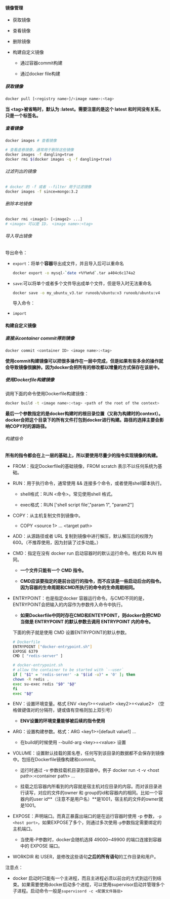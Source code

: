 #### 镜像管理

- 获取镜像

- 查看镜像

- 删除镜像

- 构建自定义镜像
  
  - 通过容器commit构建
  
  - 通过docker file构建

##### 获取镜像

```bash
docker pull [<registry name>]/<image name>:<tag>
```

**当 \<tag\>被省略时，默认为 :latest。需要注意的是这个 latest 和时间没有关系，只是一个标签名。**

##### 查看镜像

```bash
docker images # 查看镜像

# 查看虚悬镜像，通常用于删除这些镜像
docker images -f dangling=true 
docker rmi $(docker images -q -f dangling=true)
```

###### 过滤列出的镜像

```bash
# docker 的 -f 或者 --filter 用于过滤镜像
docker images -f since=mongo:3.2
```

###### 删除本地镜像

```bash
docker rmi <image1> [<image2> ...]
# <image> 可以是 ID， <image name>:<tag>
```

###### 导入导出镜像

导出命令：

- `export`：将单个**容器**导出成文件，并且导入后可以重命名
  
  ```bash
  docker export -o mysql-`date +%Y%m%d`.tar a404c6c174a2
  ```

- `save`:可以将单个或者多个文件导出成单个文件，但是导入时无法重命名
  
  ```bash
  docker save -o my_ubuntu_v3.tar runoob/ubuntu:v3 runoob/ubuntu:v4
  ```
  
  导入命令：

- `import`

#### 构建自定义镜像

##### 直接从container commit得到镜像

```bash
docker commit <container ID> <image name>:<tag>
```

**使用commit构建镜像可以把很多操作在一层中完成，但是如果有些多余的操作就会导致镜像很臃肿。因为docker会把所有的修改都以增量的方式保存在该层中。**

##### 使用Dockerfile构建镜像

调用下面的命令使用Dockerfile构建镜像：

```bash
docker build -t <image name>:<tag> <path of the root of the context>
```

**最后一个参数指定的是docker构建时的根目录位置（又称为构建时的context）。docker会把这个目录下的所有文件打包到docker进行构建。路径的选择主要会影响COPY时的源路径。**

###### 构建指令

**所有的指令都会在上一层的基础上，所以要使用尽量少的指令实现镜像的构建。**

- FROM：指定Dockerfile的基础镜像，FROM scratch 表示不以任何系统为基础。

- RUN：用于执行命令，通常使用 && 连接多个命令，或者使用shell脚本执行。
  
  - shell格式：RUN <命令>。常见使用shell 格式。
  
  - exec格式：RUN ['shell script file',"param 1", "param2"]

- COPY：从主机复制文件到镜像中。
  
  - COPY \<source 1\> ... \<target path\>

- ADD：从源路径或者 URL 复制到镜像中进行解压，默认解压后的权限为600。（不推荐使用，因为封装了过多功能。）

- CMD：指定在没有 docker run 启动容器时的默认运行命令。格式和 RUN 相同。
  
  - **一个文件只能有一个 CMD 指令。**
  
  - **CMD应该要指定的是前台运行的指令，而不应该是一些启动后台的指令。因为容器的生命周期和CMD所执行的命令的生命周期相同。**

- ENTRYPOINT：也是指定docker 容器运行命令。与CMD不同的是，ENTRYPOINT会把输入的内容作为参数传入命令中执行。
  
  - **如果Dockerfile中同时存在CMD和ENTEYPOINT，则docker会把CMD当做是 ENTRYPOINT 的默认参数去调用 ENTRYPOINT 内的命令。**
  
  下面的例子就是使用 CMD 设置ENTRYPOINT的默认参数。
  
  ```bash
  # Dockerfile
  ENTRYPOINT ["docker-entrypoint.sh"]
  EXPOSE 6379
  CMD [ "redis-server" ]
  
  # docker-entrypoint.sh 
  # allow the container to be started with `--user`
  if [ "$1" = 'redis-server' -a "$(id -u)" = '0' ]; then
  chown -R redis .
  exec su-exec redis "$0" "$@"
  fi
  exec "$@"
  ```

- ENV：设置环境变量。格式 ENV \<key1\>=\<value1\> \<key2\>=\<value2\> （空格做键值对的分隔符，键或值有空格则加上双引号）
  
  - **ENV设置的环境变量能够被后续的指令使用**

- ARG：设置构建参数。格式：ARG \<key1\>=\[default value1\] ...
  
  - 在build的时候使用 \-\-build\-arg \<key\>=\<value\> 设置

- VOLUME：设置默认挂载的匿名卷，任何写到该目录的数据都不会保存到镜像中。包括在Dockerfile镜像构建和commit。
  
  - 运行时通过 -v 参数挂载机目录到容器中。例子 docker run -t -v \<host path\>:\<container path\> ...
  
  - 挂载之后容器内所看到的内容就是宿主机对应目录的内容。而对该目录进行读写，对应的文件的owner 和 group的id和容器内的相同。比如一个容器内的user id**（注意不是用户名）**是1001，宿主机的文件的owner就是1001。

- EXPOSE：声明端口。而真正暴露出端口的是在运行容器时使用 -p 参数，`-p <host port>`，如果EXPOSE了多个，则通过多次使用`-p`参数指定需要绑定的主机端口。
  
  - 当使用-P参数时，docker会随机选择 49000~49900 的端口连接到容器中的 EXPOSE 端口。

- WORKDIR 和 USER，是修改这些语句**之后的所有语句**的工作目录和用户。

注意点：

- docker 启动时只能有一个主进程，而且主进程必须以前台的方式到运行到结束。如果需要使用docker启动多个进程，可以使用supervisor启动并管理多个子进程。启动命令一般是`supervisord -c <配置文件路径>`
